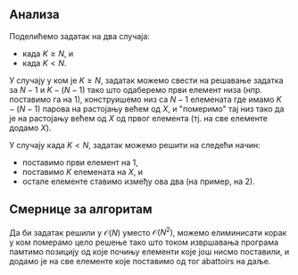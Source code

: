## Анализа

Поделићемо задатак на два случаја:

* када $K \geq N$, и
* када $K < N$.

У случају у ком је $K \geq N$, задатак можемо свести на решавање
задатка за $N-1$ и $K - (N-1)$ тако што одаберемо први елемент низа
(нпр. поставимо га на $1$), конструишемо низ са $N-1$ елемената где
имамо $K - (N-1)$ парова на растојању већем од $X$, и "померимо" тај
низ тако да је на растојању већем од $X$ од првог елемента (тј. на све
елементе додамо $X$).

У случају када $K < N$, задатак можемо решити на следећи начин:

* поставимо први елемент на $1$,
* поставимо $K$ елемената на $X$, и
* остале елементе ставимо између ова два (на пример, на $2$).

## Смернице за алгоритам

Да би задатак решили у $\mathcal{O}(N)$ уместо $\mathcal{O}(N^2)$,
можемо елиминисати корак у ком померамо цело решење тако што током
извршавања програма памтимо позицију од које почињу елементи које још
нисмо поставили, и додамо је на све елементе које поставимо од тог
abattoirs на даље.
